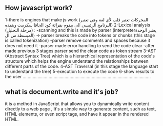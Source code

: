 ## How javascript work?
1-there is engines that make js work (المحركات تعتبر قلب لأي لغة وهى تعتبر البرنامج الرئيسي الى بيقوم بقرائة كود الجافا سكريبت وينفذه)
2-Lexical analysis (مرحلة التحليل) :
    -scanning and this is made by parser (interpreterيعتبر الوحدة المبسطة من ال) -> parser breaks the code into tokens or chunks (this stage is called tokenization)
    -parser remove comments and spaces because it does not need it
    -parser made error handling to send the code clear
    -after made previous 3 stages parser send the clear code as token stream
3-AST (Abstract Syntax Tree) which is a hierarchical representation of the code's structure which helps the engine understand the relationships between different parts of the code.
4-AST Traversal (in this stage the language start to understand the tree)
5-execution to execute the code
6-show results to the user
........................................................................................................
## what is document.write and it's job?
it is a method in JavaScript that allows you to dynamically write content directly to a web page , It's a simple way to generate content, such as text, HTML elements, or even script tags, and have it appear in the rendered HTML.
